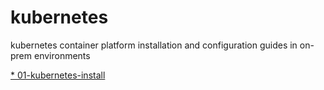 # kubernetes

kubernetes container platform installation and configuration guides in on-prem environments

[* 01-kubernetes-install](01-kubernetes-install/README.md#section)

